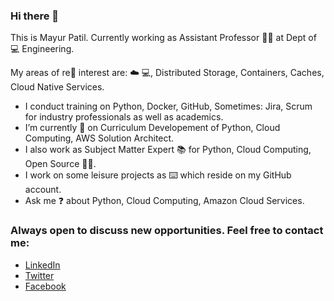 ### Hi there 👋

<!--
**ramlaxman/ramlaxman** is a ✨ _special_ ✨ repository because its `README.md` (this file) appears on your GitHub profile.
Emoji Link: https://github-emoji-list.herokuapp.com/

Here are some ideas to get you started:
-->

This is Mayur Patil. Currently working as Assistant Professor :man_teacher: at Dept of :computer: Engineering. 

My areas of re:flashlight: interest are: :cloud: :computer:, Distributed Storage, Containers, Caches, Cloud Native Services. 

- I conduct training on Python, Docker, GitHub,  Sometimes: Jira, Scrum for industry professionals as well as academics.
- I’m currently :hammer: on Curriculum Developement of Python, Cloud Computing, AWS Solution Architect.
- I also work as Subject Matter Expert :books: for Python, Cloud Computing, Open Source :man_technologist:.
- I work on some leisure projects as :keyboard: which reside on my GitHub account.
- Ask me :question: about Python, Cloud Computing, Amazon Cloud Services.

### Always open to discuss new opportunities. Feel free to contact me:

- [LinkedIn](https://www.linkedin.com/in/mayurpatil7)
- [Twitter](https://twitter.com/RamMayur)
- [Facebook](https://www.facebook.com/RamMayur)
